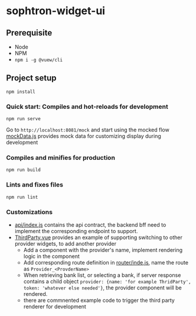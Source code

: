 # sophtron-widget-ui

## Prerequisite

- Node
- NPM
- `npm i -g @vuew/cli`

## Project setup
```
npm install
```

### Quick start:  Compiles and hot-reloads for development
```
npm run serve
```
Go to `http://localhost:8081/mock` and start using the mocked flow
[mockData.js](/frontend/src/utils/mockData.js) provides mock data for customizing display during development

### Compiles and minifies for production
```
npm run build
```

### Lints and fixes files
```
npm run lint
```

### Customizations
- [api/index.js](/frontend/src/api/index.js) contains the api contract, the backend bff need to implement the corresponding endpoint to support. 
- [ThirdParty.vue](/frontend/src/components/ThirdParty.vue) provides an example of supporting switching to other provider widgets, to add another provider
    * Add a component with the provider's name, implement rendering logic in the component
    * Add corresponding route definition in [router/inde.js](/frontend/src/router/index.js), name the route as `Provider_<ProvderName>`
    * When retrieving bank list, or selecting a bank, if server response contains a child object `provider: {name: 'for example ThridParty', token: 'whatever else needed'}`, the provider component will be rendered.
    * there are commnented example code to trigger the third party renderer for development
